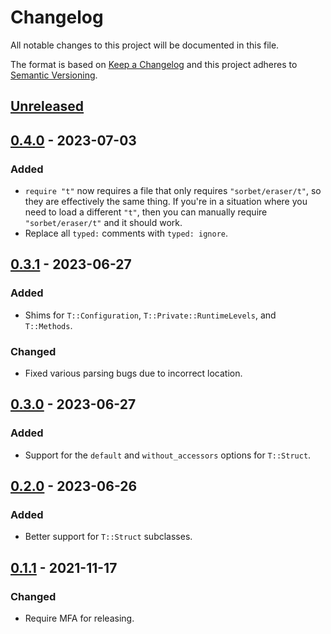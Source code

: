 # Changelog

All notable changes to this project will be documented in this file.

The format is based on [Keep a Changelog](http://keepachangelog.com/en/1.0.0/) and this project adheres to [Semantic Versioning](http://semver.org/spec/v2.0.0.html).

## [Unreleased]

## [0.4.0] - 2023-07-03

### Added

- `require "t"` now requires a file that only requires `"sorbet/eraser/t"`, so they are effectively the same thing. If you're in a situation where you need to load a different `"t"`, then you can manually require `"sorbet/eraser/t"` and it should work.
- Replace all `typed:` comments with `typed: ignore`.

## [0.3.1] - 2023-06-27

### Added

- Shims for `T::Configuration`, `T::Private::RuntimeLevels`, and `T::Methods`.

### Changed

- Fixed various parsing bugs due to incorrect location.

## [0.3.0] - 2023-06-27

### Added

- Support for the `default` and `without_accessors` options for `T::Struct`.

## [0.2.0] - 2023-06-26

### Added

- Better support for `T::Struct` subclasses.

## [0.1.1] - 2021-11-17

### Changed

- Require MFA for releasing.

[unreleased]: https://github.com/kddnewton/sorbet-eraser/compare/v0.4.0...HEAD
[0.4.0]: https://github.com/kddnewton/sorbet-eraser/compare/v0.3.1...v0.4.0
[0.3.1]: https://github.com/kddnewton/sorbet-eraser/compare/v0.3.0...v0.3.1
[0.3.0]: https://github.com/kddnewton/sorbet-eraser/compare/v0.2.0...v0.3.0
[0.2.0]: https://github.com/kddnewton/sorbet-eraser/compare/v0.1.1...v0.2.0
[0.1.1]: https://github.com/kddnewton/sorbet-eraser/compare/f6a712...v0.1.1
